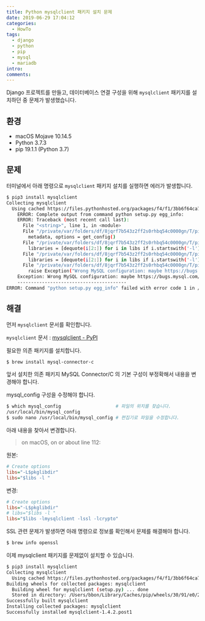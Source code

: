 ```yaml
---
title: Python mysqlclient 패키지 설치 문제
date: 2019-06-29 17:04:12
categories:
  - HowTo
tags:
  - django
  - python
  - pip
  - mysql
  - mariadb
intro:
comments:
---
```


Django 프로젝트를 만들고, 데이터베이스 연결 구성을 위해 `mysqlclient` 패키지를 설치하던 중 문제가 발생했습니다.

## 환경

-   macOS Mojave 10.14.5
-   Python 3.7.3
-   pip 19.1.1 (Python 3.7)

## 문제

터미널에서 아래 명령으로 `mysqlclient` 패키지 설치를 실행하면 에러가 발생합니다.

```bash
$ pip3 install mysqlclient
Collecting mysqlclient
  Using cached https://files.pythonhosted.org/packages/f4/f1/3bb6f64ca7a429729413e6556b7ba5976df06019a5245a43d36032f1061e/mysqlclient-1.4.2.post1.tar.gz
    ERROR: Complete output from command python setup.py egg_info:
    ERROR: Traceback (most recent call last):
      File "<string>", line 1, in <module>
      File "/private/var/folders/df/8jqrf7b543z2ff2s0rhbq54c0000gn/T/pip-install-v5w8wcwf/mysqlclient/setup.py", line 16, in <module>
        metadata, options = get_config()
      File "/private/var/folders/df/8jqrf7b543z2ff2s0rhbq54c0000gn/T/pip-install-v5w8wcwf/mysqlclient/setup_posix.py", line 53, in get_config
        libraries = [dequote(i[2:]) for i in libs if i.startswith('-l')]
      File "/private/var/folders/df/8jqrf7b543z2ff2s0rhbq54c0000gn/T/pip-install-v5w8wcwf/mysqlclient/setup_posix.py", line 53, in <listcomp>
        libraries = [dequote(i[2:]) for i in libs if i.startswith('-l')]
      File "/private/var/folders/df/8jqrf7b543z2ff2s0rhbq54c0000gn/T/pip-install-v5w8wcwf/mysqlclient/setup_posix.py", line 12, in dequote
        raise Exception("Wrong MySQL configuration: maybe https://bugs.mysql.com/bug.php?id=86971 ?")
    Exception: Wrong MySQL configuration: maybe https://bugs.mysql.com/bug.php?id=86971 ?
    ----------------------------------------
ERROR: Command "python setup.py egg_info" failed with error code 1 in /private/var/folders/df/8jqrf7b543z2ff2s0rhbq54c0000gn/T/pip-install-v5w8wcwf/mysqlclient/
```

## 해결

먼저 `mysqlclient` 문서를 확인합니다.

`mysqlclient` 문서
: [mysqlclient - PyPI](https://pypi.org/project/mysqlclient/)

필요한 의존 패키지를 설치합니다.

```bash
$ brew install mysql-connector-c
```

앞서 설치한 의존 패키지 MySQL Connector/C 의 기본 구성이 부정확해서 내용을 변경해야 합니다.

mysql_config 구성을 수정해야 합니다.

```bash
$ which mysql_config                    # 파일의 위치를 찾습니다.
/usr/local/bin/mysql_config
$ sudo nano /usr/local/bin/mysql_config # 편집기로 파일을 수정합니다.
```

아래 내용을 찾아서 변경합니다.

> on macOS, on or about line 112:

원본:

```ini
# Create options
libs="-L$pkglibdir"
libs="$libs -l "
```

변경:

```ini
# Create options
libs="-L$pkglibdir"
# libs="$libs -l "
libs="$libs -lmysqlclient -lssl -lcrypto"
```

SSL 관련 문제가 발생하면 아래 명령으로 정보를 확인해서 문제를 해결해야 합니다.

```bash
$ brew info openssl
```

이제 mysqlclient 패키지를 문제없이 설치할 수 있습니다.

```bash
$ pip3 install mysqlclient
Collecting mysqlclient
  Using cached https://files.pythonhosted.org/packages/f4/f1/3bb6f64ca7a429729413e6556b7ba5976df06019a5245a43d36032f1061e/mysqlclient-1.4.2.post1.tar.gz
Building wheels for collected packages: mysqlclient
  Building wheel for mysqlclient (setup.py) ... done
  Stored in directory: /Users/bbon/Library/Caches/pip/wheels/30/91/e0/2ee952bce05b1247807405c6710c6130e49468a5240ae27134
Successfully built mysqlclient
Installing collected packages: mysqlclient
Successfully installed mysqlclient-1.4.2.post1
```
